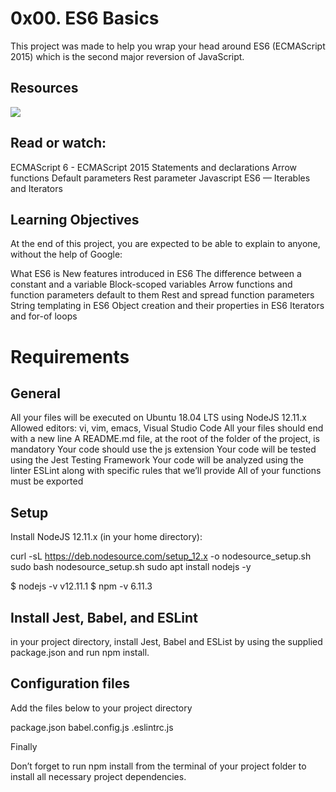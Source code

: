 # 0x00. ES6 Basics
This project was made to help you wrap your head around ES6 (ECMAScript 2015) which is the second major reversion of JavaScript.

## Resources

<img src="https://s3.amazonaws.com/alx-intranet.hbtn.io/uploads/medias/2019/12/08806026ef621f900121.png?X-Amz-Algorithm=AWS4-HMAC-SHA256&X-Amz-Credential=AKIARDDGGGOUSBVO6H7D%2F20240423%2Fus-east-1%2Fs3%2Faws4_request&X-Amz-Date=20240423T054034Z&X-Amz-Expires=86400&X-Amz-SignedHeaders=host&X-Amz-Signature=431fb38b37f467f02705e526f094838db736f94d21909dda2364f01aeca4268f">

## Read or watch:

ECMAScript 6 - ECMAScript 2015
Statements and declarations
Arrow functions
Default parameters
Rest parameter
Javascript ES6 — Iterables and Iterators

## Learning Objectives

At the end of this project, you are expected to be able to explain to anyone, without the help of Google:

What ES6 is
New features introduced in ES6
The difference between a constant and a variable
Block-scoped variables
Arrow functions and function parameters default to them
Rest and spread function parameters
String templating in ES6
Object creation and their properties in ES6
Iterators and for-of loops

# Requirements

## General

All your files will be executed on Ubuntu 18.04 LTS using NodeJS 12.11.x
Allowed editors: vi, vim, emacs, Visual Studio Code
All your files should end with a new line
A README.md file, at the root of the folder of the project, is mandatory
Your code should use the js extension
Your code will be tested using the Jest Testing Framework
Your code will be analyzed using the linter ESLint along with specific rules that we’ll provide
All of your functions must be exported

## Setup

Install NodeJS 12.11.x
(in your home directory):

curl -sL https://deb.nodesource.com/setup_12.x -o nodesource_setup.sh
sudo bash nodesource_setup.sh
sudo apt install nodejs -y

$ nodejs -v
v12.11.1
$ npm -v
6.11.3

## Install Jest, Babel, and ESLint

in your project directory, install Jest, Babel and ESList by using the supplied package.json and run npm install.

## Configuration files

Add the files below to your project directory

package.json
babel.config.js
.eslintrc.js

Finally

Don’t forget to run npm install from the terminal of your project folder to install all necessary project dependencies.

